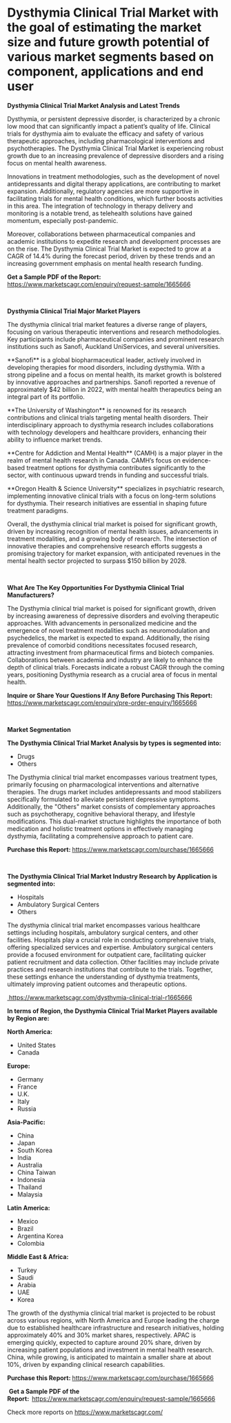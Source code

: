 <p><h1>Dysthymia Clinical Trial Market with the goal of estimating the market size and future growth potential of various market segments based on component, applications and end user</h1></p><p><strong>Dysthymia Clinical Trial Market Analysis and Latest Trends</strong></p>
<p><p>Dysthymia, or persistent depressive disorder, is characterized by a chronic low mood that can significantly impact a patient’s quality of life. Clinical trials for dysthymia aim to evaluate the efficacy and safety of various therapeutic approaches, including pharmacological interventions and psychotherapies. The Dysthymia Clinical Trial Market is experiencing robust growth due to an increasing prevalence of depressive disorders and a rising focus on mental health awareness. </p><p>Innovations in treatment methodologies, such as the development of novel antidepressants and digital therapy applications, are contributing to market expansion. Additionally, regulatory agencies are more supportive in facilitating trials for mental health conditions, which further boosts activities in this area. The integration of technology in therapy delivery and monitoring is a notable trend, as telehealth solutions have gained momentum, especially post-pandemic.</p><p>Moreover, collaborations between pharmaceutical companies and academic institutions to expedite research and development processes are on the rise. The Dysthymia Clinical Trial Market is expected to grow at a CAGR of 14.4% during the forecast period, driven by these trends and an increasing government emphasis on mental health research funding.</p></p>
<p><strong>Get a Sample PDF of the Report:&nbsp;</strong> <a href="https://www.marketscagr.com/enquiry/request-sample/1665666?utm_campaign=2626&utm_medium=2&utm_source=Github&utm_content=ia&utm_term=03032025&utm_id=dysthymia-clinical-trial">https://www.marketscagr.com/enquiry/request-sample/1665666</a></p>
<p>&nbsp;</p>
<p><strong>Dysthymia Clinical Trial Major Market Players</strong></p>
<p><p>The dysthymia clinical trial market features a diverse range of players, focusing on various therapeutic interventions and research methodologies. Key participants include pharmaceutical companies and prominent research institutions such as Sanofi, Auckland UniServices, and several universities.</p><p>**Sanofi** is a global biopharmaceutical leader, actively involved in developing therapies for mood disorders, including dysthymia. With a strong pipeline and a focus on mental health, its market growth is bolstered by innovative approaches and partnerships. Sanofi reported a revenue of approximately $42 billion in 2022, with mental health therapeutics being an integral part of its portfolio.</p><p>**The University of Washington** is renowned for its research contributions and clinical trials targeting mental health disorders. Their interdisciplinary approach to dysthymia research includes collaborations with technology developers and healthcare providers, enhancing their ability to influence market trends.</p><p>**Centre for Addiction and Mental Health** (CAMH) is a major player in the realm of mental health research in Canada. CAMH’s focus on evidence-based treatment options for dysthymia contributes significantly to the sector, with continuous upward trends in funding and successful trials.</p><p>**Oregon Health & Science University** specializes in psychiatric research, implementing innovative clinical trials with a focus on long-term solutions for dysthymia. Their research initiatives are essential in shaping future treatment paradigms.</p><p>Overall, the dysthymia clinical trial market is poised for significant growth, driven by increasing recognition of mental health issues, advancements in treatment modalities, and a growing body of research. The intersection of innovative therapies and comprehensive research efforts suggests a promising trajectory for market expansion, with anticipated revenues in the mental health sector projected to surpass $150 billion by 2028.</p></p>
<p>&nbsp;</p>
<p><strong>What Are The Key Opportunities For Dysthymia Clinical Trial Manufacturers?</strong></p>
<p><p>The Dysthymia clinical trial market is poised for significant growth, driven by increasing awareness of depressive disorders and evolving therapeutic approaches. With advancements in personalized medicine and the emergence of novel treatment modalities such as neuromodulation and psychedelics, the market is expected to expand. Additionally, the rising prevalence of comorbid conditions necessitates focused research, attracting investment from pharmaceutical firms and biotech companies. Collaborations between academia and industry are likely to enhance the depth of clinical trials. Forecasts indicate a robust CAGR through the coming years, positioning Dysthymia research as a crucial area of focus in mental health.</p></p>
<p><strong>Inquire or Share Your Questions If Any Before Purchasing This Report:</strong> <a href="https://www.marketscagr.com/enquiry/pre-order-enquiry/1665666?utm_campaign=2626&utm_medium=2&utm_source=Github&utm_content=ia&utm_term=03032025&utm_id=dysthymia-clinical-trial">https://www.marketscagr.com/enquiry/pre-order-enquiry/1665666</a></p>
<p>&nbsp;</p>
<p><strong>Market Segmentation</strong></p>
<p><strong>The Dysthymia Clinical Trial Market Analysis by types is segmented into:</strong></p>
<p><ul><li>Drugs</li><li>Others</li></ul></p>
<p><p>The Dysthymia clinical trial market encompasses various treatment types, primarily focusing on pharmacological interventions and alternative therapies. The drugs market includes antidepressants and mood stabilizers specifically formulated to alleviate persistent depressive symptoms. Additionally, the "Others" market consists of complementary approaches such as psychotherapy, cognitive behavioral therapy, and lifestyle modifications. This dual-market structure highlights the importance of both medication and holistic treatment options in effectively managing dysthymia, facilitating a comprehensive approach to patient care.</p></p>
<p><strong>Purchase this Report:&nbsp;</strong><a href="https://www.marketscagr.com/purchase/1665666?utm_campaign=2626&utm_medium=2&utm_source=Github&utm_content=ia&utm_term=03032025&utm_id=dysthymia-clinical-trial">https://www.marketscagr.com/purchase/1665666</a></p>
<p>&nbsp;</p>
<p><strong>The Dysthymia Clinical Trial Market Industry Research by Application is segmented into:</strong></p>
<p><ul><li>Hospitals</li><li>Ambulatory Surgical Centers</li><li>Others</li></ul></p>
<p><p>The dysthymia clinical trial market encompasses various healthcare settings including hospitals, ambulatory surgical centers, and other facilities. Hospitals play a crucial role in conducting comprehensive trials, offering specialized services and expertise. Ambulatory surgical centers provide a focused environment for outpatient care, facilitating quicker patient recruitment and data collection. Other facilities may include private practices and research institutions that contribute to the trials. Together, these settings enhance the understanding of dysthymia treatments, ultimately improving patient outcomes and therapeutic options.</p></p>
<p><a href="https://www.marketscagr.com/dysthymia-clinical-trial-r1665666?utm_campaign=2626&utm_medium=2&utm_source=Github&utm_content=ia&utm_term=03032025&utm_id=dysthymia-clinical-trial">&nbsp;https://www.marketscagr.com/dysthymia-clinical-trial-r1665666</a></p>
<p><strong>In terms of Region, the Dysthymia Clinical Trial Market Players available by Region are:</strong></p>
<p>
    <p> <strong> North America: </strong>
        <ul>
            <li>United States</li>
            <li>Canada</li>
        </ul>
        </p> 
    <p> <strong> Europe: </strong>
        <ul>
            <li>Germany</li>
            <li>France</li>
            <li>U.K.</li>
            <li>Italy</li>
            <li>Russia</li>
        </ul>
        </p> 
    <p> <strong> Asia-Pacific: </strong>
        <ul>
            <li>China</li>
            <li>Japan</li>
            <li>South Korea</li>
            <li>India</li>
            <li>Australia</li>
            <li>China Taiwan</li>
            <li>Indonesia</li>
            <li>Thailand</li>
            <li>Malaysia</li>
        </ul>
        </p> 
    <p> <strong> Latin America: </strong>
        <ul>
            <li>Mexico</li>
            <li>Brazil</li>
            <li>Argentina Korea</li>
            <li>Colombia</li>
        </ul>
        </p> 
    <p> <strong> Middle East & Africa: </strong>
        <ul>
            <li>Turkey</li>
            <li>Saudi</li>
            <li>Arabia</li>
            <li>UAE</li>
            <li>Korea</li>
        </ul>
    </p>
    </p>
<p><p>The growth of the dysthymia clinical trial market is projected to be robust across various regions, with North America and Europe leading the charge due to established healthcare infrastructure and research initiatives, holding approximately 40% and 30% market shares, respectively. APAC is emerging quickly, expected to capture around 20% share, driven by increasing patient populations and investment in mental health research. China, while growing, is anticipated to maintain a smaller share at about 10%, driven by expanding clinical research capabilities.</p></p>
<p><strong>Purchase this Report: </strong><a href="https://www.marketscagr.com/purchase/1665666?utm_campaign=2626&utm_medium=2&utm_source=Github&utm_content=ia&utm_term=03032025&utm_id=dysthymia-clinical-trial">https://www.marketscagr.com/purchase/1665666</a></p>
<p>&nbsp;<strong>Get a Sample PDF of the Report:&nbsp;&nbsp;</strong><a href="https://www.marketscagr.com/enquiry/request-sample/1665666?utm_campaign=2626&utm_medium=2&utm_source=Github&utm_content=ia&utm_term=03032025&utm_id=dysthymia-clinical-trial">https://www.marketscagr.com/enquiry/request-sample/1665666</a></p>
<p><strong></strong></p>
<p>Check more reports on <a href="https://www.marketscagr.com/?utm_campaign=2626&utm_medium=2&utm_source=Github&utm_content=ia&utm_term=03032025&utm_id=dysthymia-clinical-trial">https://www.marketscagr.com/</a></p>
